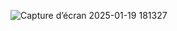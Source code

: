 ![Capture d’écran 2025-01-19 181327](https://github.com/user-attachments/assets/ec845aa8-0c35-4020-92ba-d3010b3ed53f)
